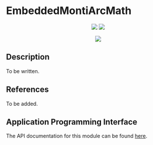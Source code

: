# EmbeddedMontiArcMath
<p align="center">
    <img src="https://img.shields.io/badge/Plugin_Version-0.1.1-blue.svg?longCache=true&style=flat-square"/>
    <img src="https://img.shields.io/badge/Grammar_Version-0.0.7-blue.svg?longCache=true&style=flat-square"/>
</p>
<p align="center">
    <img src="doc/images/embeddedmontiarcmath.png"/>
</p>

## Description
To be written.

## References
To be added.

## Application Programming Interface
The API documentation for this module can be found
[here](https://embeddedmontiarc.github.io/Elysium/plugins/embeddedmontiarcmath/docs).
